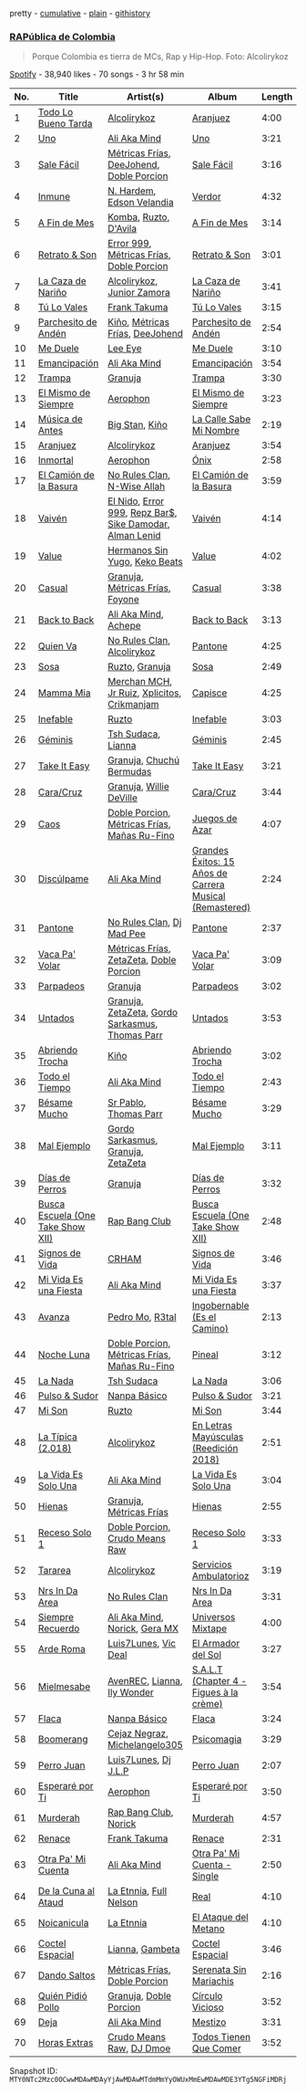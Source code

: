 pretty - [cumulative](/playlists/cumulative/37i9dQZF1DX2vnBrKB7FwM.md) - [plain](/playlists/plain/37i9dQZF1DX2vnBrKB7FwM) - [githistory](https://github.githistory.xyz/mackorone/spotify-playlist-archive/blob/main/playlists/plain/37i9dQZF1DX2vnBrKB7FwM)

### [RAPública de Colombia](https://open.spotify.com/playlist/37i9dQZF1DX2vnBrKB7FwM)

> Porque Colombia es tierra de MCs, Rap y Hip\-Hop\. Foto: Alcolirykoz

[Spotify](https://open.spotify.com/user/spotify) - 38,940 likes - 70 songs - 3 hr 58 min

| No. | Title | Artist(s) | Album | Length |
|---|---|---|---|---|
| 1 | [Todo Lo Bueno Tarda](https://open.spotify.com/track/5HNjGi0qYXvZgksCYRVXAH) | [Alcolirykoz](https://open.spotify.com/artist/3ygJTpJJIK7eEeC2EFRl9D) | [Aranjuez](https://open.spotify.com/album/23krijKfse53ocaki0SfA0) | 4:00 |
| 2 | [Uno](https://open.spotify.com/track/0KS5pkZsWwnJdQJtwFE1UE) | [Ali Aka Mind](https://open.spotify.com/artist/5ZdWGWlHFXgo51ouiol6hl) | [Uno](https://open.spotify.com/album/1wg1rRJToAGEXNRS6r24Ma) | 3:21 |
| 3 | [Sale Fácil](https://open.spotify.com/track/2sNgFAW3YmxwlDg6QuMqXE) | [Métricas Frías](https://open.spotify.com/artist/10MeG72hSqEKGbUdBowf9k), [DeeJohend](https://open.spotify.com/artist/6XUEYOORHZPpLe6hoCegF1), [Doble Porcion](https://open.spotify.com/artist/4PLGokgPkAapRsKDwXq408) | [Sale Fácil](https://open.spotify.com/album/4wDwZb0aqX0seZahSU11Vd) | 3:16 |
| 4 | [Inmune](https://open.spotify.com/track/637uiYNp6YmhmYJaCxmEHE) | [N\. Hardem](https://open.spotify.com/artist/6oqagavQDMpR3KKeX4eqjL), [Edson Velandia](https://open.spotify.com/artist/3ljnYB3ODjEMEJgdHUPMPi) | [Verdor](https://open.spotify.com/album/58ucyDAKyLvEXL3M8YSzgF) | 4:32 |
| 5 | [A Fin de Mes](https://open.spotify.com/track/3osFtfAjORbbkLzrs23D1N) | [Komba](https://open.spotify.com/artist/45GCCsbyU6F1K5qMciA4tc), [Ruzto](https://open.spotify.com/artist/5Ti7e3WlCPPlcsZfxqtzTo), [D'Avila](https://open.spotify.com/artist/6elNbQJgp30Ml9u2jO9RwX) | [A Fin de Mes](https://open.spotify.com/album/7s95oTYam8T1m3ozE57NpZ) | 3:14 |
| 6 | [Retrato & Son](https://open.spotify.com/track/4XQhhsiPQsnxLFHAWOXbZY) | [Error 999](https://open.spotify.com/artist/7lsntvM70w5zsPUbAFFFT0), [Métricas Frías](https://open.spotify.com/artist/10MeG72hSqEKGbUdBowf9k), [Doble Porcion](https://open.spotify.com/artist/4PLGokgPkAapRsKDwXq408) | [Retrato & Son](https://open.spotify.com/album/6CqdWdsbdpe3Gba32qH9YM) | 3:01 |
| 7 | [La Caza de Nariño](https://open.spotify.com/track/5MeIi5WpWhvCmRAqn0ODgm) | [Alcolirykoz](https://open.spotify.com/artist/3ygJTpJJIK7eEeC2EFRl9D), [Junior Zamora](https://open.spotify.com/artist/1xbYDYZZRWQ0mG218SGVDQ) | [La Caza de Nariño](https://open.spotify.com/album/5hMkRwGOLJN3nQxJ4BkJwW) | 3:41 |
| 8 | [Tú Lo Vales](https://open.spotify.com/track/7FjAS7pngOfQgzr2FzKR0w) | [Frank Takuma](https://open.spotify.com/artist/30IozP2GkHKFl6U59F86lF) | [Tú Lo Vales](https://open.spotify.com/album/5JVGILI9648bPgiDzk8q3X) | 3:15 |
| 9 | [Parchesito de Andén](https://open.spotify.com/track/426jhs83bwjf3Pl3kP6MUt) | [Kiño](https://open.spotify.com/artist/4mSxhskrhEcz1mZNVf1GWa), [Métricas Frías](https://open.spotify.com/artist/10MeG72hSqEKGbUdBowf9k), [DeeJohend](https://open.spotify.com/artist/6XUEYOORHZPpLe6hoCegF1) | [Parchesito de Andén](https://open.spotify.com/album/5doCyysFrS57uEz6WemNA6) | 2:54 |
| 10 | [Me Duele](https://open.spotify.com/track/2srklBkaBf5cCIeVCmyZso) | [Lee Eye](https://open.spotify.com/artist/1XQ6We9YHmRoIoD9rE9KBX) | [Me Duele](https://open.spotify.com/album/5rnykaeDDoPwOTG0e6PuKN) | 3:10 |
| 11 | [Emancipación](https://open.spotify.com/track/5fjn3TvnD6LLcpaoeWyXVK) | [Ali Aka Mind](https://open.spotify.com/artist/5ZdWGWlHFXgo51ouiol6hl) | [Emancipación](https://open.spotify.com/album/063QkpNBYOnOfjVOxmKGsb) | 3:54 |
| 12 | [Trampa](https://open.spotify.com/track/2WzGc3rGEXcu7TkDn4b9kh) | [Granuja](https://open.spotify.com/artist/5KBPxIED8ejHkvhs4KCzyS) | [Trampa](https://open.spotify.com/album/3MhfOgqJ1ivusF4YDSjXeM) | 3:30 |
| 13 | [El Mismo de Siempre](https://open.spotify.com/track/10AjYRkbsAdhnLXrGjGoAg) | [Aerophon](https://open.spotify.com/artist/6nfNQvqechLUJaFHYAciep) | [El Mismo de Siempre](https://open.spotify.com/album/5nQ70m6yy4Cc6stPUXSsc9) | 3:23 |
| 14 | [Música de Antes](https://open.spotify.com/track/5m0f6moj6xtoTHPrMLbQ9Q) | [Big Stan](https://open.spotify.com/artist/0wWxSCpA5vzDAbhrGnVeOd), [Kiño](https://open.spotify.com/artist/4mSxhskrhEcz1mZNVf1GWa) | [La Calle Sabe Mi Nombre](https://open.spotify.com/album/193Of86pX3Ni6Ud0y9bpzk) | 2:19 |
| 15 | [Aranjuez](https://open.spotify.com/track/0OM7yGXYagXOjIvChYKCRU) | [Alcolirykoz](https://open.spotify.com/artist/3ygJTpJJIK7eEeC2EFRl9D) | [Aranjuez](https://open.spotify.com/album/08AatdGir521ngEN6fHGmR) | 3:54 |
| 16 | [Inmortal](https://open.spotify.com/track/0SuDASVJre5ibvn7FWhr2f) | [Aerophon](https://open.spotify.com/artist/6nfNQvqechLUJaFHYAciep) | [Ónix](https://open.spotify.com/album/2VNQz46SGDNQVRxGa0zY0J) | 2:58 |
| 17 | [El Camión de la Basura](https://open.spotify.com/track/7rAeQfVOdfAIWqHgk28x0A) | [No Rules Clan](https://open.spotify.com/artist/6i28S1MHCSNJtufoq0DnPv), [N\-Wise Allah](https://open.spotify.com/artist/4NGPHzbZNLMQkjtrJ2a2Sx) | [El Camión de la Basura](https://open.spotify.com/album/5aAhr5816Tn3pkLSHZwefN) | 3:59 |
| 18 | [Vaivén](https://open.spotify.com/track/5Pmqbpl8LsFAOTVM5CyLcy) | [El Nido](https://open.spotify.com/artist/4nRaAYkADMj7ATnd0hn7CF), [Error 999](https://open.spotify.com/artist/7lsntvM70w5zsPUbAFFFT0), [Repz Bar$](https://open.spotify.com/artist/6gghfqGeVkTx0fcrgd7ESK), [Sike Damodar](https://open.spotify.com/artist/3w8j14IiejZYTYSHyMwemO), [Alman Lenid](https://open.spotify.com/artist/3aKmPqBx1uIDdHexfQ81lf) | [Vaivén](https://open.spotify.com/album/009XeJky5RjEa5EuKI2OMv) | 4:14 |
| 19 | [Value](https://open.spotify.com/track/3Pkze3D7iN4CfgyJQZcNLR) | [Hermanos Sin Yugo](https://open.spotify.com/artist/658gfLdNsNk5nX9lYr4AVt), [Keko Beats](https://open.spotify.com/artist/3d5ScJpj1ROK1DNtwM17Ed) | [Value](https://open.spotify.com/album/2sh7MP1Oct3e0Dz0I3gBmX) | 4:02 |
| 20 | [Casual](https://open.spotify.com/track/33s6xOKIaTy1HBL18sg5BB) | [Granuja](https://open.spotify.com/artist/5KBPxIED8ejHkvhs4KCzyS), [Métricas Frías](https://open.spotify.com/artist/10MeG72hSqEKGbUdBowf9k), [Foyone](https://open.spotify.com/artist/1F2erLLqRHbaFvEYHeVIHJ) | [Casual](https://open.spotify.com/album/6jiEipok5ET68c3qZqpEtL) | 3:38 |
| 21 | [Back to Back](https://open.spotify.com/track/7677F33TDOahKknQbw4446) | [Ali Aka Mind](https://open.spotify.com/artist/5ZdWGWlHFXgo51ouiol6hl), [Achepe](https://open.spotify.com/artist/1b170j0PpkgYWGHMPRsNEM) | [Back to Back](https://open.spotify.com/album/45ivsx0nTnWp8S3HjfKPKM) | 3:13 |
| 22 | [Quien Va](https://open.spotify.com/track/21WsQHnPcE2nGM7RUyuEay) | [No Rules Clan](https://open.spotify.com/artist/6i28S1MHCSNJtufoq0DnPv), [Alcolirykoz](https://open.spotify.com/artist/3ygJTpJJIK7eEeC2EFRl9D) | [Pantone](https://open.spotify.com/album/4KIYSo2O5ZqH03VeHXsWNX) | 4:25 |
| 23 | [Sosa](https://open.spotify.com/track/2ydOWzGxQa50EMmo0wyDXK) | [Ruzto](https://open.spotify.com/artist/5Ti7e3WlCPPlcsZfxqtzTo), [Granuja](https://open.spotify.com/artist/5KBPxIED8ejHkvhs4KCzyS) | [Sosa](https://open.spotify.com/album/4T8OD9FrYA6EqJJqqfB77K) | 2:49 |
| 24 | [Mamma Mia](https://open.spotify.com/track/1tOcCdYflHbg6oHENPYTAu) | [Merchan MCH](https://open.spotify.com/artist/4Fx4y3skWbQYZtflxgVZv3), [Jr Ruiz](https://open.spotify.com/artist/6i9LyL2qb7cOPsjasA0CsS), [Xplicitos](https://open.spotify.com/artist/3wrPOw6GaEyYpCFubBXzVv), [Crikmanjam](https://open.spotify.com/artist/3zsLwOOwIPPXOtS3cWTQmH) | [Capisce](https://open.spotify.com/album/3FWZIkpgBDEfBlas4S5bTY) | 4:25 |
| 25 | [Inefable](https://open.spotify.com/track/6S0d8VN3nUDChfmqsKs8Ve) | [Ruzto](https://open.spotify.com/artist/5Ti7e3WlCPPlcsZfxqtzTo) | [Inefable](https://open.spotify.com/album/1h4TnMOV1XJOmP2xUfMCbC) | 3:03 |
| 26 | [Géminis](https://open.spotify.com/track/10dxL8HY1IgB1rEFNMAtJY) | [Tsh Sudaca](https://open.spotify.com/artist/6kfPkheKpxesJXLqA4h7jO), [Lianna](https://open.spotify.com/artist/0DvVlPVedwq6LF3jQqkZXa) | [Géminis](https://open.spotify.com/album/2M6GazyqUQ4jWudSJDZLA1) | 2:45 |
| 27 | [Take It Easy](https://open.spotify.com/track/5AlT85aYdhGZu212LSLB8t) | [Granuja](https://open.spotify.com/artist/5KBPxIED8ejHkvhs4KCzyS), [Chuchú Bermudas](https://open.spotify.com/artist/6U7WIxAxxx1PLPfFH8AwHX) | [Take It Easy](https://open.spotify.com/album/3nOR8swBmPBO9f1USrjxp2) | 3:21 |
| 28 | [Cara/Cruz](https://open.spotify.com/track/2KmRADR0BFvChKNAI24cTc) | [Granuja](https://open.spotify.com/artist/5KBPxIED8ejHkvhs4KCzyS), [Willie DeVille](https://open.spotify.com/artist/18vnqu7XJRHPmua3tsejG5) | [Cara/Cruz](https://open.spotify.com/album/5EOcbsuFDolPWVLSeZb02m) | 3:44 |
| 29 | [Caos](https://open.spotify.com/track/7FWgYHUUMKNjQar2oFkLv5) | [Doble Porcion](https://open.spotify.com/artist/4PLGokgPkAapRsKDwXq408), [Métricas Frías](https://open.spotify.com/artist/10MeG72hSqEKGbUdBowf9k), [Mañas Ru\-Fino](https://open.spotify.com/artist/78rkeQAvjl85yNyLAqEMVe) | [Juegos de Azar](https://open.spotify.com/album/3COocsnqFmmlyI8W7vSaeY) | 4:07 |
| 30 | [Discúlpame](https://open.spotify.com/track/2F2gdhLf83hIJzyr7k45VD) | [Ali Aka Mind](https://open.spotify.com/artist/5ZdWGWlHFXgo51ouiol6hl) | [Grandes Éxitos: 15 Años de Carrera Musical \(Remastered\)](https://open.spotify.com/album/4p8Mw0BljHb4ItwD2FhH6C) | 2:24 |
| 31 | [Pantone](https://open.spotify.com/track/0DW6Q5KTqkf1Lh2ROqmKWu) | [No Rules Clan](https://open.spotify.com/artist/6i28S1MHCSNJtufoq0DnPv), [Dj Mad Pee](https://open.spotify.com/artist/0fIVHIhpzTYjwmnSSEHpJV) | [Pantone](https://open.spotify.com/album/4KIYSo2O5ZqH03VeHXsWNX) | 2:37 |
| 32 | [Vaca Pa' Volar](https://open.spotify.com/track/55GfT7VzO2BTD1it7OO8Hw) | [Métricas Frías](https://open.spotify.com/artist/10MeG72hSqEKGbUdBowf9k), [ZetaZeta](https://open.spotify.com/artist/5Njezu4xqAnJWdyzDf5gW7), [Doble Porcion](https://open.spotify.com/artist/4PLGokgPkAapRsKDwXq408) | [Vaca Pa' Volar](https://open.spotify.com/album/5w9B7dTYGWi0UeuKdVPeNF) | 3:09 |
| 33 | [Parpadeos](https://open.spotify.com/track/2a2Wyak2LXbF8ut1IBRvvw) | [Granuja](https://open.spotify.com/artist/5KBPxIED8ejHkvhs4KCzyS) | [Parpadeos](https://open.spotify.com/album/0JjuWF600c1AsewLXwSJ5e) | 3:02 |
| 34 | [Untados](https://open.spotify.com/track/2M8n47Y5xnsOhwHo0R7cCc) | [Granuja](https://open.spotify.com/artist/5KBPxIED8ejHkvhs4KCzyS), [ZetaZeta](https://open.spotify.com/artist/5Njezu4xqAnJWdyzDf5gW7), [Gordo Sarkasmus](https://open.spotify.com/artist/38N7geKwv6xd2fESw199BD), [Thomas Parr](https://open.spotify.com/artist/4RdDhaLXcAbihjh7haTXbB) | [Untados](https://open.spotify.com/album/4zcLKTcEePMkAfWHOrLvFm) | 3:53 |
| 35 | [Abriendo Trocha](https://open.spotify.com/track/7GHu2XWZvQP7B3Ps5xzVlv) | [Kiño](https://open.spotify.com/artist/4mSxhskrhEcz1mZNVf1GWa) | [Abriendo Trocha](https://open.spotify.com/album/7aTwNe4ixQzHWBuA8iCVQl) | 3:02 |
| 36 | [Todo el Tiempo](https://open.spotify.com/track/4ltvep768r5VSEJYISG1YE) | [Ali Aka Mind](https://open.spotify.com/artist/5ZdWGWlHFXgo51ouiol6hl) | [Todo el Tiempo](https://open.spotify.com/album/06PiZBxNVFgkm1DKv634wb) | 2:43 |
| 37 | [Bésame Mucho](https://open.spotify.com/track/7jaY9QKJtJrwxeAaKR3TAW) | [Sr Pablo](https://open.spotify.com/artist/1xS8E28QGLkEoXlJdY94hq), [Thomas Parr](https://open.spotify.com/artist/2vTTgBvDZ0One2Mn7m6zll) | [Bésame Mucho](https://open.spotify.com/album/1HIgtvU4PkhfEtvmtmv6wd) | 3:29 |
| 38 | [Mal Ejemplo](https://open.spotify.com/track/1IwdJy0egbXlhmY6dmTU9j) | [Gordo Sarkasmus](https://open.spotify.com/artist/38N7geKwv6xd2fESw199BD), [Granuja](https://open.spotify.com/artist/5KBPxIED8ejHkvhs4KCzyS), [ZetaZeta](https://open.spotify.com/artist/5Njezu4xqAnJWdyzDf5gW7) | [Mal Ejemplo](https://open.spotify.com/album/26dgbqThI76gzXN2lTAcfK) | 3:11 |
| 39 | [Días de Perros](https://open.spotify.com/track/7e2ekeBme0YGET2yOZncue) | [Granuja](https://open.spotify.com/artist/5KBPxIED8ejHkvhs4KCzyS) | [Días de Perros](https://open.spotify.com/album/5LrNCIlSOahQZM6WHphvMD) | 3:32 |
| 40 | [Busca Escuela \(One Take Show XII\)](https://open.spotify.com/track/6LT6oMAViR1MpTwIAedpYP) | [Rap Bang Club](https://open.spotify.com/artist/0cRHRB8jrBv74aDfyXQPrd) | [Busca Escuela \(One Take Show XII\)](https://open.spotify.com/album/1MK2aiy4W1DgjZT6dYWAm8) | 2:48 |
| 41 | [Signos de Vida](https://open.spotify.com/track/53gFFkpvP5wD5XoT87Dzww) | [CRHAM](https://open.spotify.com/artist/3JqiZJpVh3Y52tYDNHsG0n) | [Signos de Vida](https://open.spotify.com/album/7vhXEN1CsmXV2nHM5I6LNR) | 3:46 |
| 42 | [Mi Vida Es una Fiesta](https://open.spotify.com/track/4jTE7kXyAlVdIEJwp4Z421) | [Ali Aka Mind](https://open.spotify.com/artist/5ZdWGWlHFXgo51ouiol6hl) | [Mi Vida Es una Fiesta](https://open.spotify.com/album/2Xdw3H008OBR4xE22z1yRM) | 3:37 |
| 43 | [Avanza](https://open.spotify.com/track/6h1KX0vGIV2QtT0HXZR4Q0) | [Pedro Mo](https://open.spotify.com/artist/3SddrVrcgL6qbXhj8AkwTZ), [R3tal](https://open.spotify.com/artist/2DZTup4h17LBD7eWSawQwF) | [Ingobernable \(Es el Camino\)](https://open.spotify.com/album/29ykb2kjCWfD0EJCq2CaUP) | 2:13 |
| 44 | [Noche Luna](https://open.spotify.com/track/0CmpEhu1vaaRq8MT1wTZsl) | [Doble Porcion](https://open.spotify.com/artist/4PLGokgPkAapRsKDwXq408), [Métricas Frías](https://open.spotify.com/artist/10MeG72hSqEKGbUdBowf9k), [Mañas Ru\-Fino](https://open.spotify.com/artist/78rkeQAvjl85yNyLAqEMVe) | [Pineal](https://open.spotify.com/album/4VFXxddpPw6nNfazN0m1wg) | 3:12 |
| 45 | [La Nada](https://open.spotify.com/track/3EXRgZtRcCgcjpCBj5Qi5Z) | [Tsh Sudaca](https://open.spotify.com/artist/6kfPkheKpxesJXLqA4h7jO) | [La Nada](https://open.spotify.com/album/4sLgEndvHbNyqRL0B6YB84) | 3:06 |
| 46 | [Pulso & Sudor](https://open.spotify.com/track/7uD7zOaghFbdV9bRz7SNAO) | [Nanpa Básico](https://open.spotify.com/artist/1cUpGtXcSQsovNYEZOQgOG) | [Pulso & Sudor](https://open.spotify.com/album/7MNIx7mV2OVCvO7ltXMFkl) | 3:21 |
| 47 | [Mi Son](https://open.spotify.com/track/4E90YZkChPVaCiD9Kemsyy) | [Ruzto](https://open.spotify.com/artist/5Ti7e3WlCPPlcsZfxqtzTo) | [Mi Son](https://open.spotify.com/album/0jujrQzZWM7VYYijVdHyaH) | 3:44 |
| 48 | [La Típica \(2.018\)](https://open.spotify.com/track/2sM2CvBHegavYx0LUCWZrx) | [Alcolirykoz](https://open.spotify.com/artist/3ygJTpJJIK7eEeC2EFRl9D) | [En Letras Mayúsculas \(Reedición 2018\)](https://open.spotify.com/album/1n2cyFuubJtLlIyQWjtNEi) | 2:51 |
| 49 | [La Vida Es Solo Una](https://open.spotify.com/track/5CwIPEZLQWwYB8tKruccJm) | [Ali Aka Mind](https://open.spotify.com/artist/5ZdWGWlHFXgo51ouiol6hl) | [La Vida Es Solo Una](https://open.spotify.com/album/6nMhlrzDLRGETUIxjpqXiU) | 3:04 |
| 50 | [Hienas](https://open.spotify.com/track/0fMUUugJLn2IZX5EedPRj2) | [Granuja](https://open.spotify.com/artist/5KBPxIED8ejHkvhs4KCzyS), [Métricas Frías](https://open.spotify.com/artist/10MeG72hSqEKGbUdBowf9k) | [Hienas](https://open.spotify.com/album/6PBGi7sW0jYuDgVlkAkjA2) | 2:55 |
| 51 | [Receso Solo 1](https://open.spotify.com/track/1pLGlJF5gf5YDEKFzLg9Fz) | [Doble Porcion](https://open.spotify.com/artist/4PLGokgPkAapRsKDwXq408), [Crudo Means Raw](https://open.spotify.com/artist/3fQP5a7SIC91kV4N8AOy53) | [Receso Solo 1](https://open.spotify.com/album/0LhuysoUDHLhiV6BKkwk4m) | 3:33 |
| 52 | [Tararea](https://open.spotify.com/track/0Go1Z1pGPbCGv1dADfSbLn) | [Alcolirykoz](https://open.spotify.com/artist/3ygJTpJJIK7eEeC2EFRl9D) | [Servicios Ambulatorioz](https://open.spotify.com/album/6PpSdpOYFAsR81W6X3SrbT) | 3:19 |
| 53 | [Nrs In Da Area](https://open.spotify.com/track/2nwyBoKRKAemGvgRhHELg0) | [No Rules Clan](https://open.spotify.com/artist/6i28S1MHCSNJtufoq0DnPv) | [Nrs In Da Area](https://open.spotify.com/album/29HcQVOLpnwwmaI7Qlv665) | 3:31 |
| 54 | [Siempre Recuerdo](https://open.spotify.com/track/0U1sNqtTaZePegE7dfyvek) | [Ali Aka Mind](https://open.spotify.com/artist/5ZdWGWlHFXgo51ouiol6hl), [Norick](https://open.spotify.com/artist/6QpEp4wXCGHehb8OeyqUDo), [Gera MX](https://open.spotify.com/artist/2hejA1Dkf8v8R0koF44FvW) | [Universos Mixtape](https://open.spotify.com/album/7MnWuyMR88boF22p1x9Eus) | 4:00 |
| 55 | [Arde Roma](https://open.spotify.com/track/1iDcAvaddk5uOJbp2Al0Iz) | [Luis7Lunes](https://open.spotify.com/artist/6IQraFTvYMjzlx6AsrmsuB), [Vic Deal](https://open.spotify.com/artist/0NcNqG01boinOKgb7ImmEJ) | [El Armador del Sol](https://open.spotify.com/album/224wnpTxgYLu50oxEZFoh6) | 3:27 |
| 56 | [Mielmesabe](https://open.spotify.com/track/6fv2xZjw5CTEOVBcKZjlLX) | [AvenREC](https://open.spotify.com/artist/6DYx07DTxaB1GfSnJsB8tB), [Lianna](https://open.spotify.com/artist/0DvVlPVedwq6LF3jQqkZXa), [Ily Wonder](https://open.spotify.com/artist/1qDDG4jYzb2tkpVvOSntGv) | [S.A.L.T \(Chapter 4 \- Figues à la crème\)](https://open.spotify.com/album/4I9m54E0j7MEqs8hOMzaJ3) | 3:54 |
| 57 | [Flaca](https://open.spotify.com/track/18PywrD2EQCVJEXMjETy8p) | [Nanpa Básico](https://open.spotify.com/artist/1cUpGtXcSQsovNYEZOQgOG) | [Flaca](https://open.spotify.com/album/1rGB0EkQQ96tB4iYTklDIy) | 3:24 |
| 58 | [Boomerang](https://open.spotify.com/track/72bVyKjQd1dGCUrj7xLFj0) | [Cejaz Negraz](https://open.spotify.com/artist/4otKDQdMIMEKTdZhh4ihql), [Michelangelo305](https://open.spotify.com/artist/4XFeBjg5q6eBmD1Uo8cjKG) | [Psicomagia](https://open.spotify.com/album/6wMXMSa4EmR2bMHEhR0wWM) | 3:29 |
| 59 | [Perro Juan](https://open.spotify.com/track/4gESe0aw8NIybCS6mFVx9P) | [Luis7Lunes](https://open.spotify.com/artist/6IQraFTvYMjzlx6AsrmsuB), [Dj J.L.P](https://open.spotify.com/artist/43Qj6bVsqyHRirGYVeP4Ij) | [Perro Juan](https://open.spotify.com/album/114p6iuem4oWYj3BhZiA7y) | 2:07 |
| 60 | [Esperaré por Ti](https://open.spotify.com/track/36Rix2ddUNOg7eMJOEGxNk) | [Aerophon](https://open.spotify.com/artist/6nfNQvqechLUJaFHYAciep) | [Esperaré por Ti](https://open.spotify.com/album/4OptL4DWShK5i4P1XP6V2Y) | 3:50 |
| 61 | [Murderah](https://open.spotify.com/track/6YfyOu9K4PsbF32jM7w2CK) | [Rap Bang Club](https://open.spotify.com/artist/0cRHRB8jrBv74aDfyXQPrd), [Norick](https://open.spotify.com/artist/6QpEp4wXCGHehb8OeyqUDo) | [Murderah](https://open.spotify.com/album/09fkMQDU4gvqGWhA5wsGqO) | 4:57 |
| 62 | [Renace](https://open.spotify.com/track/02nx5tMIZ9upPdoyt6zhWD) | [Frank Takuma](https://open.spotify.com/artist/30IozP2GkHKFl6U59F86lF) | [Renace](https://open.spotify.com/album/6Jps3FkjuosN5ARZuQ56MQ) | 2:31 |
| 63 | [Otra Pa' Mi Cuenta](https://open.spotify.com/track/7kCRdqtRVssyEZEfUSECWZ) | [Ali Aka Mind](https://open.spotify.com/artist/5ZdWGWlHFXgo51ouiol6hl) | [Otra Pa' Mi Cuenta \- Single](https://open.spotify.com/album/0UGuJH97dHiHsQTUpy6puf) | 2:50 |
| 64 | [De la Cuna al Ataud](https://open.spotify.com/track/6IvOJYhT1frsjHtYQYHKhl) | [La Etnnia](https://open.spotify.com/artist/5g03v1dieHbVUP47XeXk7H), [Full Nelson](https://open.spotify.com/artist/4R98y7MxLluiK7NVDB3Ur9) | [Real](https://open.spotify.com/album/5if6wXKwPFKHXfjA1TlkD5) | 4:10 |
| 65 | [Noicanicula](https://open.spotify.com/track/3IalZWzPrxDvh3n2hNBSKI) | [La Etnnia](https://open.spotify.com/artist/5g03v1dieHbVUP47XeXk7H) | [El Ataque del Metano](https://open.spotify.com/album/6hKScNAjmff6t6l2qLCHhL) | 4:10 |
| 66 | [Coctel Espacial](https://open.spotify.com/track/1JySgFKxTEWqfzoxWZd33U) | [Lianna](https://open.spotify.com/artist/0DvVlPVedwq6LF3jQqkZXa), [Gambeta](https://open.spotify.com/artist/1ansBUwEboqKX6Fm31txU4) | [Coctel Espacial](https://open.spotify.com/album/4wnzzKCaQ0yYYDVHNV0tBk) | 3:46 |
| 67 | [Dando Saltos](https://open.spotify.com/track/5vGSJRUnhGvQoxEBtn6vez) | [Métricas Frías](https://open.spotify.com/artist/10MeG72hSqEKGbUdBowf9k), [Doble Porcion](https://open.spotify.com/artist/4PLGokgPkAapRsKDwXq408) | [Serenata Sin Mariachis](https://open.spotify.com/album/35t877YggZ2nnsg5lhC5JD) | 2:16 |
| 68 | [Quién Pidió Pollo](https://open.spotify.com/track/3eg52bwJ7r5Ma9ZmLOGAts) | [Granuja](https://open.spotify.com/artist/5KBPxIED8ejHkvhs4KCzyS), [Doble Porcion](https://open.spotify.com/artist/4PLGokgPkAapRsKDwXq408) | [Círculo Vicioso](https://open.spotify.com/album/31HSq8pOXZCts7GqWXTRU1) | 3:52 |
| 69 | [Deja](https://open.spotify.com/track/3rFQdyT9s0sg1zEaYQmJ45) | [Ali Aka Mind](https://open.spotify.com/artist/5ZdWGWlHFXgo51ouiol6hl) | [Mestizo](https://open.spotify.com/album/0eDsjuoAukMeT8fy9RDG9f) | 3:31 |
| 70 | [Horas Extras](https://open.spotify.com/track/5oFX4zn4CIDN0l2RCVuObT) | [Crudo Means Raw](https://open.spotify.com/artist/3fQP5a7SIC91kV4N8AOy53), [DJ Dmoe](https://open.spotify.com/artist/0UO7aldjXU5OjHiYKXUwrK) | [Todos Tienen Que Comer](https://open.spotify.com/album/6vPnYHNVtdT9V76xUy3e2d) | 3:52 |

Snapshot ID: `MTY0NTc2Mzc0OCwwMDAwMDAyYjAwMDAwMTdmMmYyOWUxMmEwMDAwMDE3YTg5NGFiMDRj`
